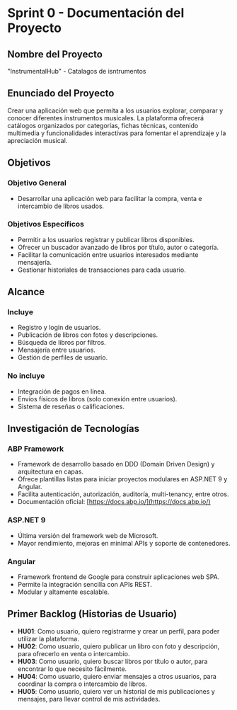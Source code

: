 # Sprint 0 - Documentación del Proyecto

## Nombre del Proyecto
"InstrumentalHub" - Catalagos de isntrumentos

## Enunciado del Proyecto
Crear una aplicación web que permita a los usuarios explorar, comparar y conocer diferentes instrumentos musicales. La plataforma ofrecerá catálogos organizados por categorías, fichas técnicas, contenido multimedia y funcionalidades interactivas para fomentar el aprendizaje y la apreciación musical.

## Objetivos

### Objetivo General
- Desarrollar una aplicación web para facilitar la compra, venta e intercambio de libros usados.

### Objetivos Específicos
- Permitir a los usuarios registrar y publicar libros disponibles.
- Ofrecer un buscador avanzado de libros por título, autor o categoría.
- Facilitar la comunicación entre usuarios interesados mediante mensajería.
- Gestionar historiales de transacciones para cada usuario.

## Alcance

### Incluye
- Registro y login de usuarios.
- Publicación de libros con fotos y descripciones.
- Búsqueda de libros por filtros.
- Mensajería entre usuarios.
- Gestión de perfiles de usuario.

### No incluye
- Integración de pagos en línea.
- Envíos físicos de libros (solo conexión entre usuarios).
- Sistema de reseñas o calificaciones.

## Investigación de Tecnologías

### ABP Framework
- Framework de desarrollo basado en DDD (Domain Driven Design) y arquitectura en capas.
- Ofrece plantillas listas para iniciar proyectos modulares en ASP.NET 9 y Angular.
- Facilita autenticación, autorización, auditoría, multi-tenancy, entre otros.
- Documentación oficial: [https://docs.abp.io/](https://docs.abp.io/)

### ASP.NET 9
- Última versión del framework web de Microsoft.
- Mayor rendimiento, mejoras en minimal APIs y soporte de contenedores.

### Angular
- Framework frontend de Google para construir aplicaciones web SPA.
- Permite la integración sencilla con APIs REST.
- Modular y altamente escalable.

## Primer Backlog (Historias de Usuario)

- **HU01**: Como usuario, quiero registrarme y crear un perfil, para poder utilizar la plataforma.
- **HU02**: Como usuario, quiero publicar un libro con foto y descripción, para ofrecerlo en venta o intercambio.
- **HU03**: Como usuario, quiero buscar libros por título o autor, para encontrar lo que necesito fácilmente.
- **HU04**: Como usuario, quiero enviar mensajes a otros usuarios, para coordinar la compra o intercambio de libros.
- **HU05**: Como usuario, quiero ver un historial de mis publicaciones y mensajes, para llevar control de mis actividades.